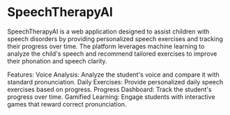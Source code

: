 # SpeechTherapyAI
SpeechTherapyAI is a web application designed to assist children with speech disorders by providing personalized speech exercises and tracking their progress over time. The platform leverages machine learning to analyze the child's speech and recommend tailored exercises to improve their phonation and speech clarity.

Features:
Voice Analysis: Analyze the student's voice and compare it with standard pronunciation.
Daily Exercises: Provide personalized daily speech exercises based on progress.
Progress Dashboard: Track the student's progress over time.
Gamified Learning: Engage students with interactive games that reward correct pronunciation.
